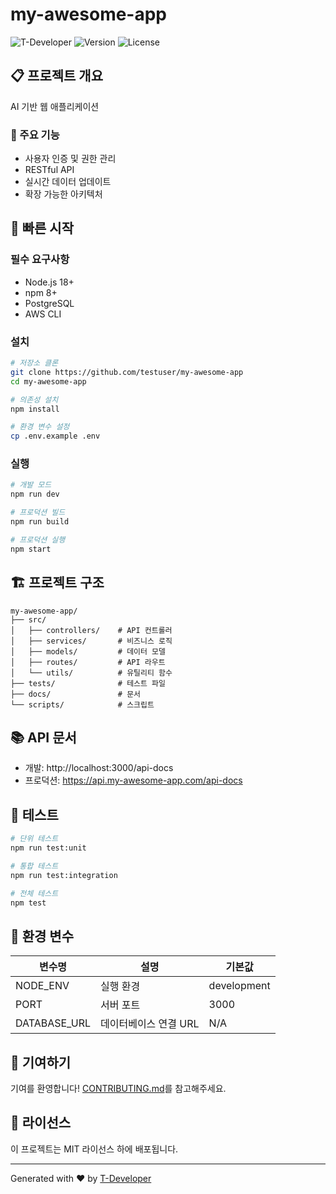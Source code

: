 # my-awesome-app

![T-Developer](https://img.shields.io/badge/Generated%20by-T--Developer-blue)
![Version](https://img.shields.io/badge/version-1.0.0-green)
![License](https://img.shields.io/badge/license-MIT-yellow)

## 📋 프로젝트 개요

AI 기반 웹 애플리케이션

### 🎯 주요 기능
- 사용자 인증 및 권한 관리
- RESTful API
- 실시간 데이터 업데이트
- 확장 가능한 아키텍처

## 🚀 빠른 시작

### 필수 요구사항
- Node.js 18+
- npm 8+
- PostgreSQL
- AWS CLI

### 설치
```bash
# 저장소 클론
git clone https://github.com/testuser/my-awesome-app
cd my-awesome-app

# 의존성 설치
npm install

# 환경 변수 설정
cp .env.example .env
```

### 실행
```bash
# 개발 모드
npm run dev

# 프로덕션 빌드
npm run build

# 프로덕션 실행
npm start
```

## 🏗️ 프로젝트 구조

```
my-awesome-app/
├── src/
│   ├── controllers/    # API 컨트롤러
│   ├── services/       # 비즈니스 로직
│   ├── models/         # 데이터 모델
│   ├── routes/         # API 라우트
│   └── utils/          # 유틸리티 함수
├── tests/              # 테스트 파일
├── docs/               # 문서
└── scripts/            # 스크립트
```

## 📚 API 문서

- 개발: http://localhost:3000/api-docs
- 프로덕션: https://api.my-awesome-app.com/api-docs

## 🧪 테스트

```bash
# 단위 테스트
npm run test:unit

# 통합 테스트
npm run test:integration

# 전체 테스트
npm test
```

## 🔧 환경 변수

| 변수명 | 설명 | 기본값 |
|--------|------|--------|
| NODE_ENV | 실행 환경 | development |
| PORT | 서버 포트 | 3000 |
| DATABASE_URL | 데이터베이스 연결 URL | N/A |

## 🤝 기여하기

기여를 환영합니다! [CONTRIBUTING.md](./CONTRIBUTING.md)를 참고해주세요.

## 📄 라이선스

이 프로젝트는 MIT 라이선스 하에 배포됩니다.

---

Generated with ❤️ by [T-Developer](https://github.com/t-developer)